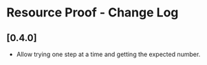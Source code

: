 # Resource Proof - Change Log

## [0.4.0]
- Allow trying one step at a time and getting the expected number.
